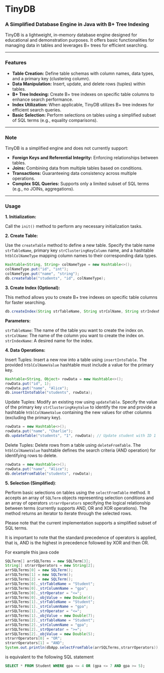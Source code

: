 # TinyDB 
### A Simplified Database Engine in Java with B+ Tree Indexing

TinyDB is a lightweight, in-memory database engine designed for educational and demonstration purposes. It offers basic functionalities for managing data in tables and leverages B+ trees for efficient searching.

---

### Features

* **Table Creation:** Define table schemas with column names, data types, and a primary key (clustering column).
* **Data Manipulation:** Insert, update, and delete rows (tuples) within tables.
* **B+ Tree Indexing:** Create B+ tree indexes on specific table columns to enhance search performance.
* **Index Utilization:** When applicable, TinyDB utilizes B+ tree indexes for efficient search queries.
* **Basic Selection:** Perform selections on tables using a simplified subset of SQL terms (e.g., equality comparisons).

---

### Note

TinyDB is a simplified engine and does not currently support:

* **Foreign Keys and Referential Integrity:** Enforcing relationships between tables.
* **Joins:** Combining data from multiple tables based on conditions.
* **Transactions:** Guaranteeing data consistency across multiple operations.
* **Complex SQL Queries:** Supports only a limited subset of SQL terms (e.g., no JOINs, aggregations).

---

### Usage

**1. Initialization:**

Call the `init()` method to perform any necessary initialization tasks.

**2. Create Table:**

Use the `createTable` method to define a new table. Specify the table name `strTableName`, primary key `strClusteringKeyColumn` name, and a hashtable `htblColNameType` mapping column names to their corresponding data types.

```java
Hashtable<String, String> colNameType = new Hashtable<>();
colNameType.put("id", "int");
colNameType.put("name", "string");
db.createTable("students", "id", colNameType);
```

**3. Create Index (Optional):**

This method allows you to create B+ tree indexes on specific table columns for faster searching.

```java
db.createIndex(String strTableName, String strColName, String strIndexName);
```

**Parameters:**

`strTableName`: The name of the table you want to create the index on.
`strColName`: The name of the column you want to create the index on.
`strIndexName`: A desired name for the index. 

**4. Data Operations:**

Insert Tuples: Insert a new row into a table using `insertIntoTable`. The provided `htblColNameValue` hashtable must include a value for the primary key.

```java
Hashtable<String, Object> rowData = new Hashtable<>();
rowData.put("id", 1);
rowData.put("name", "Alice");
db.insertIntoTable("students", rowData);
```

Update Tuples: Modify an existing row using `updateTable`. Specify the value of the primary key `strClusteringKeyValue` to identify the row and provide a hashtable `htblColNameValue` containing the new values for other columns (excluding the primary key).

```java
rowData = new Hashtable<>();
rowData.put("name", "Charlie");
db.updateTable("students", "1", rowData); // Update student with ID 1
```

Delete Tuples: Delete rows from a table using `deleteFromTable`. The `htblColNameValue` hashtable defines the search criteria (AND operation) for identifying rows to delete.

```java
rowData = new Hashtable<>();
rowData.put("name", "Alice");
db.deleteFromTable("students", rowData);
```

**5. Selection (Simplified)**:

Perform basic selections on tables using the `selectFromTable` method. It accepts an array of `SQLTerm` objects representing selection conditions and an array of operators `strarrOperators` specifying the logical relationship between terms (currently supports AND, OR and XOR operations). The method returns an iterator to iterate through the selected rows.

Please note that the current implementation supports a simplified subset of SQL terms.


It is important to note that the standard precedence of operators is applied, that is, AND is the highest in precedence followed by XOR and then OR.

For example this java code
```java
SQLTerm[] arrSQLTerms = new SQLTerm[3];
String[] strarrOperators = new String[2];
arrSQLTerms[0] = new SQLTerm();
arrSQLTerms[1] = new SQLTerm();
arrSQLTerms[2] = new SQLTerm();
arrSQLTerms[0]._strTableName = "Student";
arrSQLTerms[0]._strColumnName = "gpa";
arrSQLTerms[0]._strOperator = "<=";
arrSQLTerms[0]._objValue = new Double(4);
arrSQLTerms[1]._strTableName = "Student";
arrSQLTerms[1]._strColumnName = "gpa";
arrSQLTerms[1]._strOperator = "<=";
arrSQLTerms[1]._objValue = new Double(7);
arrSQLTerms[2]._strTableName = "Student";
arrSQLTerms[2]._strColumnName = "gpa";
arrSQLTerms[2]._strOperator = ">=";
arrSQLTerms[2]._objValue = new Double(5);
strarrOperators[0] = "OR";
strarrOperators[1] = "AND";
System.out.println(dbApp.selectFromTable(arrSQLTerms,strarrOperators));
```

is equivalent to the following SQL statement
```SQL
SELECT * FROM Student WHERE gpa <= 4 OR (gpa <= 7 AND gpa >= 5);
```